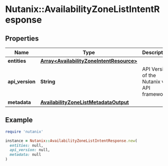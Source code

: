 # Nutanix::AvailabilityZoneListIntentResponse

## Properties

| Name | Type | Description | Notes |
| ---- | ---- | ----------- | ----- |
| **entities** | [**Array&lt;AvailabilityZoneIntentResource&gt;**](AvailabilityZoneIntentResource.md) |  | [optional] |
| **api_version** | **String** | API Version of the Nutanix v3 API framework. | [default to &#39;3.1.0&#39;] |
| **metadata** | [**AvailabilityZoneListMetadataOutput**](AvailabilityZoneListMetadataOutput.md) |  |  |

## Example

```ruby
require 'nutanix'

instance = Nutanix::AvailabilityZoneListIntentResponse.new(
  entities: null,
  api_version: null,
  metadata: null
)
```


